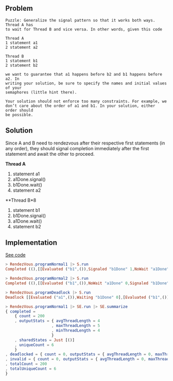 ## Problem

```
Puzzle: Generalize the signal pattern so that it works both ways. Thread A has
to wait for Thread B and vice versa. In other words, given this code

Thread A
1 statement a1
2 statement a2

Thread B
1 statement b1
2 statement b2

we want to guarantee that a1 happens before b2 and b1 happens before a2. In
writing your solution, be sure to specify the names and initial values of your
semaphores (little hint there).

Your solution should not enforce too many constraints. For example, we
don’t care about the order of a1 and b1. In your solution, either order should
be possible.
```
## Solution

Since A and B need to rendezvous after their respective first statements (in any order), they should signal completion immediately after the first statement and await the other to proceed. 

**Thread A**

1. statement a1
2. a1Done.signal()
3. b1Done.wait()
4. statement a2


**Thread B*8

1. statement b1
2. b1Done.signal()
3. a1Done.wait()
4. statement b2

## Implementation

[See code](https://github.com/tkuriyama/puzzles/blob/master/semaphores/elm/src/exercises/RendezVous.elm)

```elm
> RendezVous.programNormal1 |> S.run
Completed ((),[[Evaluated ("b1",()),Signaled "b1Done" 1,NoWait "a1Done" 0,Evaluated ("b2",())],[Evaluated ("a1",()),Signaled "a1Done" 1,NoWait "b1Done" 0,Evaluated ("a2",())]])

> RendezVous.programNormal2 |> S.run
Completed ((),[[Evaluated ("b1",()),NoWait "a1Done" 0,Signaled "b1Done" 1,Evaluated ("b2",())],[Evaluated ("a1",()),Signaled "a1Done" 1,Waiting "b1Done" 0,Unblocked,Evaluated ("a2",())]])

> RendezVous.programDeadlock |> S.run
Deadlock [[Evaluated ("a1",()),Waiting "b1Done" 0],[Evaluated ("b1",()),Waiting "a1Done" 0]]

> RendezVous.programNormal1 |> SE.run |> SE.summarize
{ completed =
    { count = 200
    , outputStats = { avgThreadLength = 4
                    , maxThreadLength = 5
                    , minThreadLength = 4
                    }
    , sharedStates = Just [()]
    , uniqueCount = 6 
    }
, deadlocked = { count = 0, outputStats = { avgThreadLength = 0, maxThreadLength = 0, minThreadLength = 0 }, sharedStates = Nothing, uniqueCount = 0 }
, invalid = { count = 0, outputStats = { avgThreadLength = 0, maxThreadLength = 0, minThreadLength = 0 }, sharedStates = Nothing, uniqueCount = 0 }
, totalCount = 200
, totalUniqueCount = 6 
}
```
